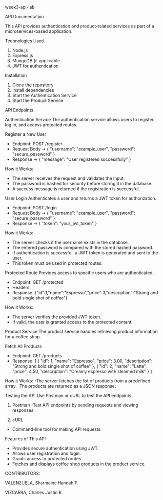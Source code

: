 week3-api-lab

API Documentation

This API provides authentication and product-related services as part of a microservices-based application.

Technologies Used

1. Node.js
2. Express.js
3. MongoDB (if applicable
4. JWT for authentication

Installation
1. Clone the repository
2. Install dependencies
3. Start the Authentication Service
4. Start the Product Service

API Endpoints

Authentication Service
The authentication service allows users to register, log in, and access protected routes.

Register a New User
- Endpoint: POST /register
- Request Body -> { "username": "example_user", "password": "secure_password" }
- Response -> { "message": "User registered successfully" }

How it Works:
- The server receives the request and validates the input.
- The password is hashed for security before storing it in the database.
- A success message is returned if the registration is successful.

User Login
Authenticates a user and returns a JWT token for authorization.

- Endpoint: POST /login
- Request Body -> { "username": "example_user", "password": "secure_password" }
- Response ->  { "token": "your_jwt_token" }

How it Works:
- The server checks if the username exists in the database.
- The entered password is compared with the stored hashed password.
- If authentication is successful, a JWT token is generated and sent to the user.
- This token must be used in protected routes.

Protected Route
Provides access to specific users who are authenticated.

- Endpoint: GET /protected
- Headers:
- Response: {"id":1,"name":"Espresso","price":3,"description":"Strong and bold single shot of coffee"}

How it Works:
- The server verifies the provided JWT token.
- If valid, the user is granted access to the protected content.

Product Service
The product service handles retrieving product information for a coffee shop.

Fetch All Products
- Endpoint: GET /products
- Response:
[
    { "id": 1, "name": "Espresso", "price": 3.00, "description": "Strong and bold single shot of coffee" },
    { "id": 2, "name": "Latte", "price": 4.50, "description": "Creamy espresso with steamed milk" }
]

How it Works:
-The server fetches the list of products from a predefined array.
-The products are returned as a JSON response.

Testing the API
Use Postman or cURL to test the API endpoints.

1. Postman
-Test API endpoints by sending requests and viewing responses.

2. cURL
- Command-line tool for making API requests:

Features of This API
- Provides secure authentication using JWT.
- Allows user registration and login.
- Grants access to protected routes.
- Fetches and displays coffee shop products in the product service.

CONTRIBUTORS:

VALENZUELA, Sharmaine Hannah P.

VIZCARRA, Charles Justin R.
